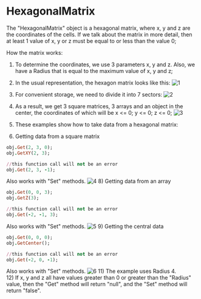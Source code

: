 # HexagonalMatrix

The "HexagonalMatrix" object is a hexagonal matrix, where x, y and z are the coordinates of the cells. If we talk about the matrix in more detail, then at least 1 value of x, y or z must be equal to or less than the value 0;

How the matrix works:
1) To determine the coordinates, we use 3 parameters x, y and z. Also, we have a Radius that is equal to the maximum value of x, y and z;
2) In the usual representation, the hexagon matrix looks like this:
![1](https://user-images.githubusercontent.com/44808807/198515433-39817bd6-ef52-4cf9-a5c9-c185568ae5c1.png)
4) For convenient storage, we need to divide it into 7 sectors:
![2](https://user-images.githubusercontent.com/44808807/198515456-459be992-e1a4-4e17-8f0b-f62cfaadae49.png)
5) As a result, we get 3 square matrices, 3 arrays and an object in the center, the coordinates of which will be x <= 0; y <= 0; z <= 0;
![3](https://user-images.githubusercontent.com/44808807/198515466-c8305314-51fe-4175-b3b2-8fcc27df143f.png)

6) These examples show how to take data from a hexagonal matrix:
7) Getting data from a square matrix
  ```rb
  obj.Get(2, 3, 0);
  obj.GetXY(2, 3);

  //this function call will not be an error
  obj.Get(2, 3, -1);
  ``` 
  Also works with "Set" methods. 
  ![4](https://user-images.githubusercontent.com/44808807/198515476-e23f569c-f8f7-4486-8f52-8e502b5b14ed.png)
8) Getting data from an array
  ```rb
  obj.Get(0, 0, 3);
  obj.GetZ(3);

  //this function call will not be an error
  obj.Get(-2, -1, 3);
  ``` 
  Also works with "Set" methods. 
  ![5](https://user-images.githubusercontent.com/44808807/198515490-94a8c999-e827-4572-8353-499d313a48ab.png)
9) Getting the central data
  ```rb
  obj.Get(0, 0, 0);
  obj.GetCenter();

  //this function call will not be an error
  obj.Get(-2, 0, -1);
  ``` 
  Also works with "Set" methods. 
  ![6](https://user-images.githubusercontent.com/44808807/198515498-5375e9bf-7365-41db-95aa-c9013ef7d5d3.png)
11) The example uses Radius 4.
  <br>
12) If x, y and z all have values greater than 0 or greater than the "Radius" value, then the "Get" method will return "null", and the "Set" method will return "false".
